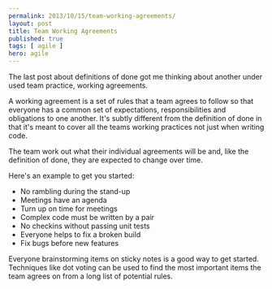 ```yaml
---
permalink: 2013/10/15/team-working-agreements/
layout: post
title: Team Working Agreements
published: true 
tags: [ agile ]
hero: agile
---
```


The last post about definitions of done got me thinking about another under used team practice, 
working agreements.

A working agreement is a set of rules that a team agrees to follow so that everyone has a common set
of expectations, responsibilities and obligations to one another. It's subtly different from the definition 
of done in that it's meant to cover all the teams working practices not just when writing code.

The team work out what their individual agreements will be and, like the definition of done, they 
are expected to change over time. 

Here's an example to get you started:

* No rambling during the stand-up
* Meetings have an agenda
* Turn up on time for meetings
* Complex code must be written by a pair
* No checkins without passing unit tests
* Everyone helps to fix a broken build
* Fix bugs before new features

Everyone brainstorming items on sticky notes is a good way to get started. Techniques like dot 
voting can be used to find the most important items the team agrees on from a long list of 
potential rules.
